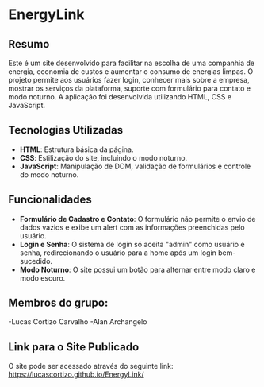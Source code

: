 # EnergyLink

## Resumo

Este é um site desenvolvido para facilitar na escolha de uma companhia de energia, economia de custos e aumentar o consumo de energias limpas. O projeto permite aos usuários fazer login, conhecer mais sobre a empresa, mostrar os serviços da plataforma, suporte com formulário para contato e modo noturno. A aplicação foi desenvolvida utilizando HTML, CSS e JavaScript.

## Tecnologias Utilizadas

- **HTML**: Estrutura básica da página.
- **CSS**: Estilização do site, incluindo o modo noturno.
- **JavaScript**: Manipulação de DOM, validação de formulários e controle do modo noturno.

## Funcionalidades

- **Formulário de Cadastro e Contato**: O formulário não permite o envio de dados vazios e exibe um alert com as informações preenchidas pelo usuário.
- **Login e Senha**: O sistema de login só aceita "admin" como usuário e senha, redirecionando o usuário para a home após um login bem-sucedido.
- **Modo Noturno**: O site possui um botão para alternar entre modo claro e modo escuro.

## Membros do grupo:
-Lucas Cortizo Carvalho
-Alan Archangelo

## Link para o Site Publicado

O site pode ser acessado através do seguinte link:
https://lucascortizo.github.io/EnergyLink/